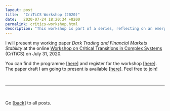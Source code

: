 ```yaml
---
layout: post
title:  "CriTiCS Workshop (2020)"
date:   2020-07-24 18:20:34 +0200
permalink: critics-workshop.html
description: "This workshop is part of a series, reflecting on an emerging movement to develop a mathematical theory for sudden changes in the dynamical behaviour of complex systems, so-called critical transitions. "
---
```


I will present my working paper *Dark Trading and Financial Markets Stability* at the online [Workshop on Critical Transitions in Complex Systems](https://sites.google.com/view/criticaltransitions2020) (CriTiCS) on July 31, 2020.

You can find the programme [[here](https://sites.google.com/view/criticaltransitions2020/programme)] and register for the workshop [[here](https://sites.google.com/view/criticaltransitions2020/registration)]. The paper draft I am going to present is available [[here](https://ssrn.com/abstract=3384719)]. Feel free to join!

<br>

***

<br>

Go [[back](index.html)] to all posts.
